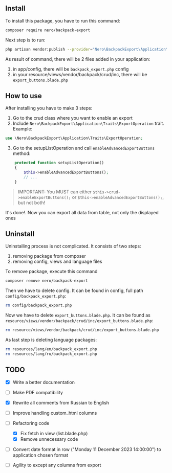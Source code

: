 ## Install

To install this package, you have to run this command:

```bash
composer require nero/backpack-export
```

Next step is to run:

```bash
php artisan vendor:publish --provider="Nero\BackpackExport\Application\ExportServiceProvider"
```

As result of command, there will be 2 files added in your application:

1. in app/config, there will be `backpack_export.php` config
2. in your resource/views/vendor/backpack/crud/inc, there will be `export_buttons.blade.php`

## How to use

After installing you have to make 3 steps:

1. Go to the crud class where you want to enable an export
2. Include `Nero\BackpackExport\Application\Traits\ExportOperation` trait. Example:

```php
use \Nero\BackpackExport\Application\Traits\ExportOperation;
```

3. Go to the setupListOperation and call `enableAdvancedExportButtons` method:

```php
    protected function setupListOperation()
    {
        $this->enableAdvancedExportButtons();
        // ...
    }
```

> IMPORTANT: You MUST can either `$this->crud->enableExportButtons();` or `$this->enableAdvancedExportButtons();`, but not both!


It's done!. Now you can export all data from table, not only the displayed ones

## Uninstall

Uninstalling process is not complicated. It consists of two steps:
1. removing package from composer
2. removing config, views and language files

To remove package, execute this command

```bash
composer remove nero/backpack-export
```

Then we have to delete config. It can be found in config, full path `config/backpack_export.php`:

```bash
rm config/backpack_export.php
```

Now we have to delete `export_buttons.blade.php`. It can be found as `resource/views/vendor/backpack/crud/inc/export_buttons.blade.php`:
```bash
rm resource/views/vendor/backpack/crud/inc/export_buttons.blade.php
```

As last step is deleting language packages:
```bash
rm resources/lang/en/backpack_export.php
rm resources/lang/ru/backpack_export.php
```

## TODO

- [x] Write a better documentation
- [ ] Make PDF compatibility
- [x] Rewrite all comments from Russian to English
- [ ] Improve handling custom_html columns
- [ ] Refactoring code
    - [x] Fix fetch in view (list.blade.php)
    - [x] Remove unnecessary code
- [ ] Convert date format in row ("Monday 11 December 2023 14:00:00") to application chosen format
- [ ] Agility to except any columns from export

